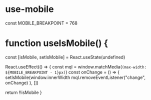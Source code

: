 # use-mobile

const MOBILE_BREAKPOINT = 768

# function useIsMobile() {
  const [isMobile, setIsMobile] = React.useState(undefined)

  React.useEffect(() => {
    const mql = window.matchMedia(`(max-width: ${MOBILE_BREAKPOINT - 1}px)`)
    const onChange = () => {
      setIsMobile(window.innerWidth  mql.removeEventListener("change", onChange)
  }, [])

  return !!isMobile
}